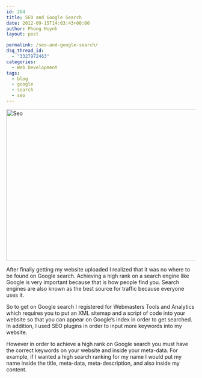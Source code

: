 ```yaml
---
id: 264
title: SEO and Google Search
date: 2012-09-15T14:03:43+00:00
author: Phong Huynh
layout: post

permalink: /seo-and-google-search/
dsq_thread_id:
  - "3327972463"
categories:
  - Web Development
tags:
  - blog
  - google
  - search
  - seo
---
```

[<img class="size-full wp-image-406 aligncenter" title="Seo" src="/wp-content/uploads/2012/09/Seo-blocks.gif" alt="Seo" width="523" height="403" srcset="/wp-content/uploads/2012/09/Seo-blocks.gif 523w, /wp-content/uploads/2012/09/Seo-blocks-300x231.gif 300w" sizes="(max-width: 523px) 100vw, 523px" />](/wp-content/uploads/2012/09/Seo-blocks.gif)

After finally getting my website uploaded I realized that it was no where to be found on Google search. Achieving a high rank on a search engine like Google is very important because that is how people find you. Search engines are also known as the best source for traffic because everyone uses it.

So to get on Google search I registered for Webmasters Tools and Analytics which requires you to put an XML sitemap and a script of code into your website so that you can appear on Google&#8217;s index in order to get searched. In addition, I used SEO plugins in order to input more keywords into my website.

However in order to achieve a high rank on Google search you must have the correct keywords on your website and inside your meta-data. For example, if I wanted a high search ranking for my name I would put my name inside the title, meta-data, meta-description, and also inside my content.